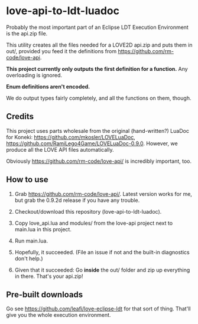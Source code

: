 # love-api-to-ldt-luadoc

Probably the most important part of an Eclipse LDT Execution Environment is the api.zip file.

This utility creates all the files needed for a LOVE2D api.zip and puts them in out/, provided you feed it the definitions from https://github.com/rm-code/love-api.

**This project currently only outputs the first definition for a function.** Any overloading is ignored.

**Enum definitions aren't encoded.**

We do output types fairly completely, and all the functions on them, though.

## Credits

This project uses parts wholesale from the original (hand-written?) LuaDoc for Koneki: https://github.com/mkosler/LOVELuaDoc, https://github.com/RamiLego4Game/LOVELuaDoc-0.9.0. However, we produce all the LOVE API files automatically.

Obviously https://github.com/rm-code/love-api/ is incredibly important, too.

## How to use

1. Grab https://github.com/rm-code/love-api/. Latest version works for me, but grab the 0.9.2d release if you have any trouble.

2. Checkout/download this repository (love-api-to-ldt-luadoc).

3. Copy love_api.lua and modules/ from the love-api project next to main.lua in this project.

4. Run main.lua.

5. Hopefully, it succeeded. (File an issue if not and the built-in diagnostics don't help.)

6. Given that it succeeded: Go **inside** the out/ folder and zip up everything in there. That's your api.zip!

## Pre-built downloads

Go see https://github.com/leafi/love-eclipse-ldt for that sort of thing. That'll give you the whole execution environment.
